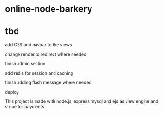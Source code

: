 # online-node-barkery


# tbd
add CSS and navbar to the views

change render to redirect where needed

 finish admin section 

add redis for session and caching

finish adding flash message where needed

deploy 


This project is made with node.js, express mysql and ejs as view engine and stripe for payments 

